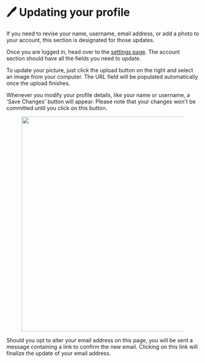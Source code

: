 # 🖊 Updating your profile

If you need to revise your name, username, email address, or add a photo to your account, this section is designated for those updates.

Once you are logged in, head over to the [settings page](https://rxresume.org/dashboard/settings). The account section should have all the fields you need to update.

To update your picture, just click the upload button on the right and select an image from your computer. The URL field will be populated automatically once the upload finishes.

Whenever you modify your profile details, like your name or username, a 'Save Changes' button will appear. Please note that your changes won't be committed until you click on this button.

<div align="center">

<figure><img src="../.gitbook/assets/Screenshot 2023-11-19 at 11.03.22 AM.png" alt="" width="563"><figcaption></figcaption></figure>

</div>

Should you opt to alter your email address on this page, you will be sent a message containing a link to confirm the new email. Clicking on this link will finalize the update of your email address.
